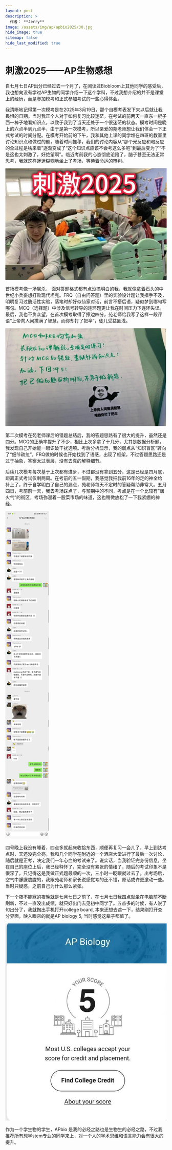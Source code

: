 ```yaml
---
layout: post
description: >
  作者： **Jerry** 
image: /assets/img/ap/apbio2025/30.jpg
hide_image: true
sitemap: false
hide_last_modified: true
---
```


# 刺激2025——AP生物感想

自七月七日AP出分已经过去一个月了，在阅读过Biobloom上其他同学的感受后，我也想向没有学过AP生物的同学介绍一下这个学科，不过我想介绍的并不是课堂上的经历，而是参加模考和正式参加考试的一些心得体会。

我清晰地记得第一次模考是在2025年3月19日，那个自模考表发下来以后就让我畏惧的日期。当时我正个人对于如何复习比较迷茫，在考试的前两天一直东一棍子西一棒子地看知识点，以致于我到了当天还处于一个很迷茫的状态。模考时间是晚上的六点半到九点半，由于是第一次模考，所以亲爱的苑老师想让我们体会一下正式考试的时间分配。在模考开始前的下午，我和其他上课的同学堆在四班的教室里讨论知识点和做过的题，随着时间推移，我们的讨论内容从“那个光反应和暗反应的全过程是啥来着”逐渐变成了“这个知识点应该不会考这么多吧”到最后变为了“不是这也太刺激了，好绝望啊”。临近考前我的心态彻底沦陷了，脑子甚至无法正常思考，我就这样迷迷糊糊地坐上了考场，等待着命运的审判。

![](../../assets/img/ap/apbio2025/30.jpg)

首场模考像一场屠杀， 面对答题格式都有点没搞明白的我，我就像拿着石头的中世纪小兵妄想打败现代坦克。FRQ（自由问答题）里的实验设计题让我措手不及，明明复习过酶活性实验，落笔时却好似仙家对话，前言不搭后语，疑似梦到哪句写哪句。MCQ（选择题）中涉及信号转导的连环题更让我在时间压力下连环失误。最后，我也不负众望，在首次模考取得了擦边四分，苑老师给我写了这样一段评语“上帝向人间撒满了智慧，而你却打了把伞”，徒儿受益匪浅。

![](../../assets/img/ap/apbio2025/31.jpg)

第二次模考在苑老师课后的错题总结后，我的答题思路有了很大的提升，虽然还是四分。MCQ的正确率提升了不少，相比上次多拿了十几分，尤其是数据分析题，我发现自己开始能一眼识破干扰选项。考后分析显示，我的弱点从“知识盲区”转向了“细节疏忽”。FRQ做的时候也开始找到了语感，出现了框架，不过答题思路还是过于抽象，答案太过表层，没有去真的解释细节。

后续几次模考每次基于上次都有进步，不过都没有拿到五分，这是已经是四月底，距离正式考试仅剩两周。在考前的五一假期，我感觉我把我前16年的走的神全给补上了，终于自学明白了自己的漏点，苑老师每天不定时的答疑帮助非常大。五月四日，考前前一天，我去考场踩点了，与预期中的不同，考点是在一个比较有“烟火气”的街区，考场弥漫着一股菜市场的味道，这也稍微放松了一下我紧绷的神经。

![](../../assets/img/ap/apbio2025/33.jpg)

四号晚上我没有睡着，四点多就起床收拾东西，顺便再复习一会儿了，早上到达考点时，天还没完全亮，我和几个同学在附近的一个酒店大堂进行了最后一次讨论，随后就是正考，决定我们一年心血的考试来了。说实话，当我验证完身份信息，坐在自己的座位上后，我已经释怀了，完全没有紧张的情绪了，随后的考试印象不是很深了，只记得这是我做正式题最顺的一次，三小时一眨眼就过去了。出考场后，空气中朦朦胧胧的，我跟苑老师和家长说感觉考的还不错，原话或许更激动一些。当时只疑惑，之前自己为什么那么紧张。

下一个夜不能寐的夜晚就是七月七日之前了，在七月七日我四点就坐在电脑前不断刷新，不过一直没出成绩，就只好出门去见初中同学了。五点多的时候，有人说了句出分了，我就掏出手机打开college board, 本来还想去遮一下，结果刚打开查分界面，映入眼帘的就是AP biology 5, 当时感觉这辈子都值了。

![](../../assets/img/ap/apbio2025/32.jpg)

作为一个学生物的学生，APbio 是我的必经之路也是生物生的必经之路，不过我推荐所有想学stem专业的同学来上，对一个人的学术思维和语言能力会有很大的提升。